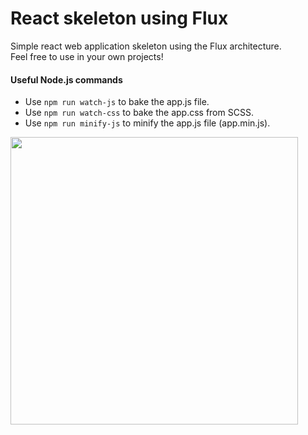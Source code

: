 # React skeleton using Flux
Simple react web application skeleton using the Flux architecture.<br>
Feel free to use in your own projects!

#### Useful Node.js commands
- Use `npm run watch-js` to bake the app.js file.
- Use `npm run watch-css` to bake the app.css from SCSS.
- Use `npm run minify-js` to minify the app.js file (app.min.js).

<img src="https://keyholesoftware.com/wp-content/uploads/React.js-Flux-3.png" alt="" width="460px">
